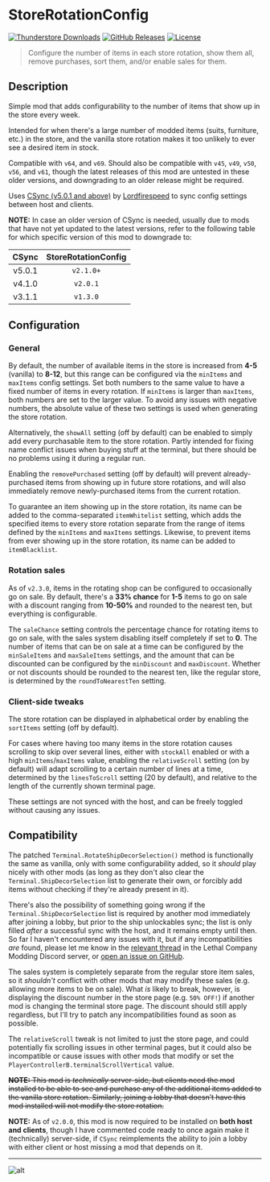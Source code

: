 # StoreRotationConfig

[![Thunderstore Downloads](https://img.shields.io/thunderstore/dt/pacoito/StoreRotationConfig?style=for-the-badge&logo=thunderstore&color=mediumseagreen
)](https://thunderstore.io/c/lethal-company/p/pacoito/StoreRotationConfig)
[![GitHub Releases](https://img.shields.io/github/v/release/pacoito123/LC_StoreRotationConfig?display_name=tag&style=for-the-badge&logo=github&color=steelblue
)](https://github.com/pacoito123/LC_StoreRotationConfig/releases)
[![License](https://img.shields.io/github/license/pacoito123/LC_StoreRotationConfig?style=for-the-badge&logo=github&color=teal
)](https://github.com/pacoito123/LC_StoreRotationConfig/blob/main/LICENSE)

> Configure the number of items in each store rotation, show them all, remove purchases, sort them, and/or enable sales for them.

## Description

Simple mod that adds configurability to the number of items that show up in the store every week.

Intended for when there's a large number of modded items (suits, furniture, etc.) in the store, and the vanilla store rotation makes it too unlikely to ever see a desired item in stock.

Compatible with `v64`, and `v69`. Should also be compatible with `v45`, `v49`, `v50`, `v56`, and `v61`, though the latest releases of this mod are untested in these older versions, and downgrading to an older release might be required.

Uses [CSync (v5.0.1 and above)](https://thunderstore.io/c/lethal-company/p/Sigurd/CSync) by [Lordfirespeed](https://github.com/Lorefirespeed) to sync config settings between host and clients.

**NOTE:** In case an older version of CSync is needed, usually due to mods that have not yet updated to the latest versions, refer to the following table for which specific version of this mod to downgrade to:

| CSync           | StoreRotationConfig |
| :-------------: | :-----------------: |
| v5.0.1          | `v2.1.0+`           |
| v4.1.0          | `v2.0.1`            |
| v3.1.1          | `v1.3.0`            |

## Configuration

### General

By default, the number of available items in the store is increased from **4-5** (vanilla) to **8-12**, but this range can be configured via the `minItems` and `maxItems` config settings. Set both numbers to the same value to have a fixed number of items in every rotation. If `minItems` is larger than `maxItems`, both numbers are set to the larger value. To avoid any issues with negative numbers, the absolute value of these two settings is used when generating the store rotation.

Alternatively, the `showAll` setting (off by default) can be enabled to simply add every purchasable item to the store rotation. Partly intended for fixing name conflict issues when buying stuff at the terminal, but there should be no problems using it during a regular run.

Enabling the `removePurchased` setting (off by default) will prevent already-purchased items from showing up in future store rotations, and will also immediately remove newly-purchased items from the current rotation.

To guarantee an item showing up in the store rotation, its name can be added to the comma-separated `itemWhitelist` setting, which adds the specified items to every store rotation separate from the range of items defined by the `minItems` and `maxItems` settings. Likewise, to prevent items from ever showing up in the store rotation, its name can be added to `itemBlacklist`.

### Rotation sales

As of `v2.3.0`, items in the rotating shop can be configured to occasionally go on sale. By default, there's a **33% chance** for **1-5** items to go on sale with a discount ranging from **10-50%** and rounded to the nearest ten, but everything is configurable.

The `saleChance` setting controls the percentage chance for rotating items to go on sale, with the sales system disabling itself completely if set to **0**. The number of items that can be on sale at a time can be configured by the `minSaleItems` and `maxSaleItems` settings, and the amount that can be discounted can be configured by the `minDiscount` and `maxDiscount`. Whether or not discounts should be rounded to the nearest ten, like the regular store, is determined by the `roundToNearestTen` setting.

### Client-side tweaks

The store rotation can be displayed in alphabetical order by enabling the `sortItems` setting (off by default).

For cases where having too many items in the store rotation causes scrolling to skip over several lines, either with `stockAll` enabled or with a high `minItems`/`maxItems` value, enabling the `relativeScroll` setting (on by default) will adapt scrolling to a certain number of lines at a time, determined by the `linesToScroll` setting (20 by default), and relative to the length of the currently shown terminal page.

These settings are not synced with the host, and can be freely toggled without causing any issues.

## Compatibility

The patched `Terminal.RotateShipDecorSelection()` method is functionally the same as vanilla, only with some configurability added, so it _should_ play nicely with other mods (as long as they don't also clear the `Terminal.ShipDecorSelection` list to generate their own, or forcibly add items without checking if they're already present in it).

There's also the possibility of something going wrong if the `Terminal.ShipDecorSelection` list is required by another mod immediately after joining a lobby, but prior to the ship unlockables sync; the list is only filled _after_ a successful sync with the host, and it remains empty until then. So far I haven't encountered any issues with it, but if any incompatibilities _are_ found, please let me know in the [relevant thread](https://discord.com/channels/1168655651455639582/1212542584610881557) in the Lethal Company Modding Discord server, or [open an issue on GitHub](https://github.com/pacoito123/LC_StoreRotationConfig/issues).

The sales system is completely separate from the regular store item sales, so it _shouldn't_ conflict with other mods that may modify these sales (e.g. allowing more items to be on sale). What _is_ likely to break, however, is displaying the discount number in the store page (e.g. `50% OFF!`) if another mod is changing the terminal store page. The discount should still apply regardless, but I'll try to patch any incompatibilities found as soon as possible.

The `relativeScroll` tweak is not limited to just the store page, and could potentially fix scrolling issues in other terminal pages, but it could also be incompatible or cause issues with other mods that modify or set the `PlayerControllerB.terminalScrollVertical` value.

~~**NOTE:** This mod is _technically_ server-side, but clients need the mod installed to be able to see and purchase any of the additional items added to the vanilla store rotation. Similarly, joining a lobby that doesn't have this mod installed will not modify the store rotation.~~

**NOTE:** As of `v2.0.0`, this mod is now required to be installed on **both host and clients**, though I have commented code ready to once again make it (technically) server-side, if `CSync` reimplements the ability to join a lobby with either client or host missing a mod that depends on it.

---

![alt](https://files.catbox.moe/z3fzcw.png "Store rotation with every vanilla item available for purchase in v56 in alphabetical order, 4 of which are on sale.")
